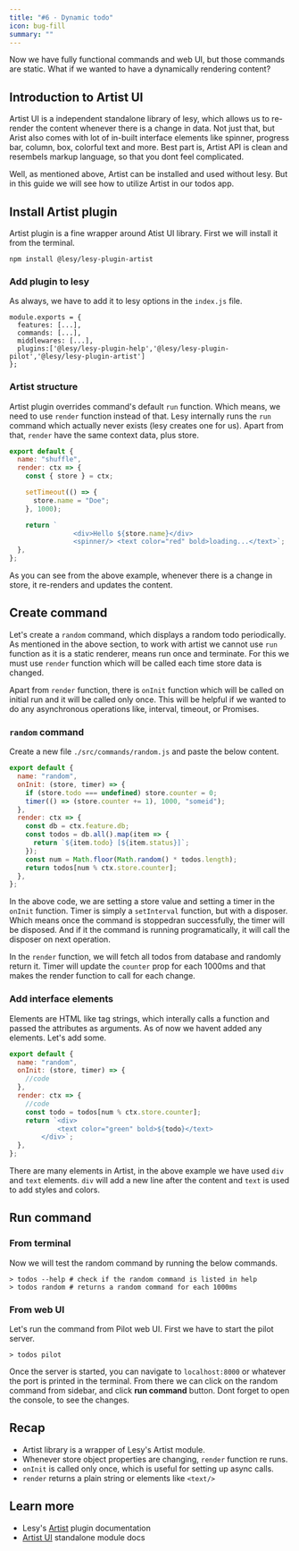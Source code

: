 ```yaml
---
title: "#6 · Dynamic todo"
icon: bug-fill
summary: ""
---
```


Now we have fully functional commands and web UI, but those commands are static. What if we wanted to have a dynamically rendering content?

## Introduction to Artist UI

Artist UI is a independent standalone library of lesy, which allows us to re-render the content whenever there is a change in data. Not just that, but Arist also comes with lot of in-built interface elements like spinner, progress bar, column, box, colorful text and more. Best part is, Artist API is clean and resembels markup language, so that you dont feel complicated.

Well, as mentioned above, Artist can be installed and used without lesy. But in this guide we will see how to utilize Artist in our todos app.

## Install Artist plugin

Artist plugin is a fine wrapper around Atist UI library. First we will install it from the terminal.

```shell
npm install @lesy/lesy-plugin-artist
```

### Add plugin to lesy

As always, we have to add it to lesy options in the `index.js` file.

```shell
module.exports = {
  features: [...],
  commands: [...],
  middlewares: [...],
  plugins:['@lesy/lesy-plugin-help','@lesy/lesy-plugin-pilot','@lesy/lesy-plugin-artist']
};
```

### Artist structure

Artist plugin overrides command's default `run` function. Which means, we need to use `render` function instead of that. Lesy internally runs the `run` command which actually never exists (lesy creates one for us). Apart from that, `render` have the same context data, plus store.

```js
export default {
  name: "shuffle",
  render: ctx => {
    const { store } = ctx;

    setTimeout(() => {
      store.name = "Doe";
    }, 1000);

    return `
				<div>Hello ${store.name}</div>
				<spinner/> <text color="red" bold>loading...</text>`;
  },
};
```

As you can see from the above example, whenever there is a change in store, it re-renders and updates the content.

## Create command

Let's create a `random` command, which displays a random todo periodically. As mentioned in the above section, to work with artist we cannot use `run` function as it is a static renderer, means run once and terminate. For this we must use `render` function which will be called each time store data is changed.

Apart from `render` function, there is `onInit` function which will be called on initial run and it will be called only once. This will be helpful if we wanted to do any asynchronous operations like, interval, timeout, or Promises.

### `random` command

Create a new file `./src/commands/random.js` and paste the below content.

```js
export default {
  name: "random",
  onInit: (store, timer) => {
    if (store.todo === undefined) store.counter = 0;
    timer(() => (store.counter += 1), 1000, "someid");
  },
  render: ctx => {
    const db = ctx.feature.db;
    const todos = db.all().map(item => {
      return `${item.todo} [${item.status}]`;
    });
    const num = Math.floor(Math.random() * todos.length);
    return todos[num % ctx.store.counter];
  },
};
```

In the above code, we are setting a store value and setting a timer in the `onInit` function. Timer is simply a `setInterval` function, but with a disposer. Which means once the command is stoppedran successfully, the timer will be disposed. And if it the command is running programatically, it will call the disposer on next operation.

In the `render` function, we will fetch all todos from database and randomly return it. Timer will update the `counter` prop for each 1000ms and that makes the render function to call for each change.

### Add interface elements

Elements are HTML like tag strings, which interally calls a function and passed the attributes as arguments. As of now we havent added any elements. Let's add some.

```js
export default {
  name: "random",
  onInit: (store, timer) => {
    //code
  },
  render: ctx => {
    //code
    const todo = todos[num % ctx.store.counter];
    return `<div>
			<text color="green" bold>${todo}</text>
		</div>`;
  },
};
```

There are many elements in Artist, in the above example we have used `div` and `text` elements. `div` will add a new line after the content and `text` is used to add styles and colors.

## Run command

### From terminal

Now we will test the random command by running the below commands.

```shell
> todos --help # check if the random command is listed in help
> todos random # returns a random command for each 1000ms
```

### From web UI

Let's run the command from Pilot web UI. First we have to start the pilot server.

```shell
> todos pilot
```

Once the server is started, you can navigate to `localhost:8000` or whatever the port is printed in the terminal. From there we can click on the random command from sidebar, and click **run command** button. Dont forget to open the console, to see the changes.

## Recap

- Artist library is a wrapper of Lesy's Artist module.
- Whenever store object properties are changing, `render` function re runs.
- `onInit` is called only once, which is useful for setting up async calls.
- `render` returns a plain string or elements like `<text/>`

## Learn more

- Lesy's [Artist]() plugin documentation
- [Artist UI]() standalone module docs

